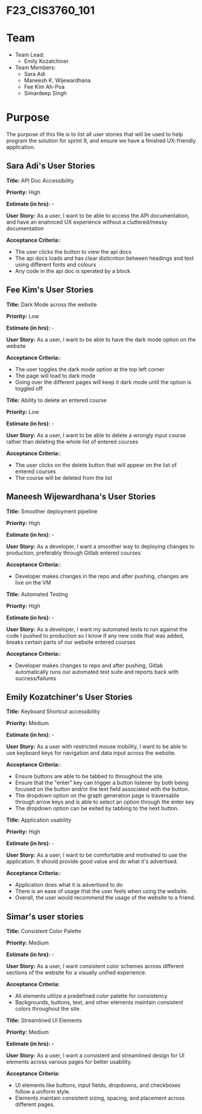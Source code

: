 # F23_CIS3760_101

# Team

-   Team Lead:
    -   Emily Kozatchiner
-   Team Members:
    -   Sara Adi
    -   Maneesh K. Wijewardhana
    -   Fee Kim Ah-Poa
    -   Simardeep Singh

# Purpose

The purpose of this file is to list all user stories that will be used to help program the solution for sprint 9, and ensure we have a finished UX-friendly application.

## Sara Adi's User Stories

**Title:** API Doc Accessibility

**Priority:** High

**Estimate (in hrs):** -

**User Story:**  As a user, I want to be able to access the API documentation, and have an enahnced UX experience without a cluttered/messy documentation

**Acceptance Criteria:**:

-   The user clicks the button to view the api docs
-   The api docs loads and has clear disticntion between headings and text using different fonts and colours
-   Any code in the api doc is sperated by a block

## Fee Kim's User Stories

**Title:** Dark Mode across the website

**Priority:** Low

**Estimate (in hrs):** -

**User Story:**  As a user, I want to be able to have the dark mode option on the website

**Acceptance Criteria:**:

-   The user toggles the dark mode option at the top left corner
-   The page will load to dark mode
-   Going over the different pages will keep it dark mode until the option is toggled off

**Title:** Ability to delete an entered course

**Priority:** Low

**Estimate (in hrs):** -

**User Story:**  As a user, I want to be able to delete a wrongly input course rather than deleting the whole list of 
entered courses

**Acceptance Criteria:**:

-   The user clicks on the delete button that will appear on the list of entered courses
-   The course will be deleted from the list

## Maneesh Wijewardhana's User Stories

**Title:** Smoother deployment pipeline

**Priority:** High

**Estimate (in hrs):** -

**User Story:** As a developer, I want a smoother way to deploying changes to production, preferably through Gitlab
entered courses

**Acceptance Criteria:**:

-   Developer makes changes in the repo and after pushing, changes are live on the VM

**Title:** Automated Testing

**Priority:** High

**Estimate (in hrs):** -

**User Story:** As a developer, I want my automated tests to run against the code I pushed to production so I know if any new code that was added, breaks certain parts of our website
entered courses

**Acceptance Criteria:**:

-   Developer makes changes to repo and after pushing, Gitlab automatically runs our automated test suite and reports back with success/failures

## Emily Kozatchiner's User Stories

**Title:** Keyboard Shortcut accessibility

**Priority:** Medium

**Estimate (in hrs):** -

**User Story:** As a user with restricted mouse mobility, I want to be able to use keyboard keys for navigation and data input across the website.

**Acceptance Criteria:**:

-   Ensure buttons are able to be tabbed to throughout the site.
-   Ensure that the "enter" key can trigger a button listener by both being focused on the button and/or the text field associated with the button.
-   The dropdown option on the graph generation page is traversable through arrow keys and is able to select an option through the enter key
-   The dropdown option can be exited by tabbing to the next button.

**Title:** Application usability

**Priority:** High

**Estimate (in hrs):** -

**User Story:** As a user, I want to be comfortable and motivated to use the application. It should provide good value and do what it's advertised.

**Acceptance Criteria:**:

-   Application does what it is advertised to do
-   There is an ease of usage that the user feels when using the website.
-   Overall, the user would recommend the usage of the website to a friend.

## Simar's user stories

**Title:** Consistent Color Palette

**Priority:** Medium

**Estimate (in hrs):** -

**User Story:** As a user, I want consistent color schemes across different sections of the website for a visually unified experience.

**Acceptance Criteria:**

-   All elements utilize a predefined color palette for consistency.
-   Backgrounds, buttons, text, and other elements maintain consistent colors throughout the site.

**Title:** Streamlined UI Elements

**Priority:** Medium

**Estimate (in hrs): -**

**User Story:** As a user, I want a consistent and streamlined design for UI elements across various pages for better usability.

**Acceptance Criteria:**

-   UI elements like buttons, input fields, dropdowns, and checkboxes follow a uniform style.
-   Elements maintain consistent sizing, spacing, and placement across different pages.
